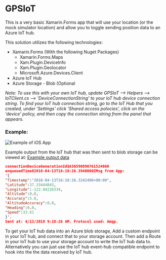 # GPSIoT

This is a very basic Xamarin.Forms app that will use your location (or the mock simulator location) and allow you to toggle sending position data to an Azure IoT hub.

This solution utilizes the following technologies:

* Xamarin.Forms (With the following Nuget Packages)
  * Xamarin.Forms.Maps
  * Xam.Plugin.DeviceInfo
  * Xam.Plugin.Geolocator
  * Microsoft.Azure.Devices.Client
* Azure IoT Hub
* Azure Storage - Blob (Optional

*Note: To use this with your own IoT hub, update GPSIoT --> Helpers --> IoTClient.cs --> 'DeviceConnectionString' to your IoT hub device connection string.  To find your IoT hub connection string, go to the IoT Hub that you created, under 'Settings' click 'Shared access polocies', click on the 'device' policy, and then copy the connection string from the panel that appears.*

### Example:

![Example of iOS App](Demo.gif)



Example output from the IoT hub that was then sent to blob storage can be viewed at: [Example output data](example-iot-data.txt)


```json
connectionDeviceGenerationId$636590890761524060
enqueuedTime82018-04-13T16:18:26.3940000ZMsg from App: 
'{
"Timestamp":"2018-04-13T16:18:26.3242496+00:00",
"Latitude":37.33444843,
"Longitude":-122.04226334,
"Altitude":0.0,
"Accuracy":5.0,
"AltitudeAccuracy":0.0,
"Heading":0.0,
"Speed":33.61
}'. 
Sent at: 4/13/2018 9:18:26 AM. Protocol used: Amqp.
```


To get your IoT hub data into an Azure blob storage, Add a custom endpoint in your IoT hub, and connect that to your storage account.  Then add a Route in your IoT hub to use your storage account to write the IoT hub data to.  Alternatively you can just use the IoT hub event-hub compatible endpoint to hook into the the data received by IoT hub.
